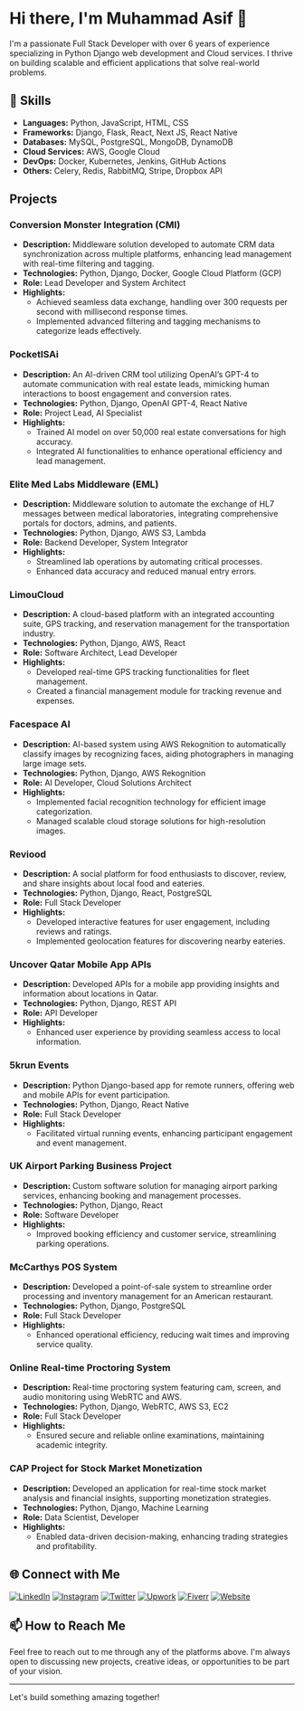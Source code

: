 # Hi there, I'm Muhammad Asif 👋

I'm a passionate Full Stack Developer with over 6 years of experience specializing in Python Django web development and Cloud services. I thrive on building scalable and efficient applications that solve real-world problems.

## 🚀 Skills

- **Languages:** Python, JavaScript, HTML, CSS
- **Frameworks:** Django, Flask, React, Next JS, React Native
- **Databases:** MySQL, PostgreSQL, MongoDB, DynamoDB
- **Cloud Services:** AWS, Google Cloud
- **DevOps:** Docker, Kubernetes, Jenkins, GitHub Actions
- **Others:** Celery, Redis, RabbitMQ, Stripe, Dropbox API

## Projects

### Conversion Monster Integration (CMI)
- **Description:** Middleware solution developed to automate CRM data synchronization across multiple platforms, enhancing lead management with real-time filtering and tagging.
- **Technologies:** Python, Django, Docker, Google Cloud Platform (GCP)
- **Role:** Lead Developer and System Architect
- **Highlights:**
  - Achieved seamless data exchange, handling over 300 requests per second with millisecond response times.
  - Implemented advanced filtering and tagging mechanisms to categorize leads effectively.

### PocketISAi
- **Description:** An AI-driven CRM tool utilizing OpenAI’s GPT-4 to automate communication with real estate leads, mimicking human interactions to boost engagement and conversion rates.
- **Technologies:** Python, Django, OpenAI GPT-4, React Native
- **Role:** Project Lead, AI Specialist
- **Highlights:**
  - Trained AI model on over 50,000 real estate conversations for high accuracy.
  - Integrated AI functionalities to enhance operational efficiency and lead management.

### Elite Med Labs Middleware (EML)
- **Description:** Middleware solution to automate the exchange of HL7 messages between medical laboratories, integrating comprehensive portals for doctors, admins, and patients.
- **Technologies:** Python, Django, AWS S3, Lambda
- **Role:** Backend Developer, System Integrator
- **Highlights:**
  - Streamlined lab operations by automating critical processes.
  - Enhanced data accuracy and reduced manual entry errors.

### LimouCloud
- **Description:** A cloud-based platform with an integrated accounting suite, GPS tracking, and reservation management for the transportation industry.
- **Technologies:** Python, Django, AWS, React
- **Role:** Software Architect, Lead Developer
- **Highlights:**
  - Developed real-time GPS tracking functionalities for fleet management.
  - Created a financial management module for tracking revenue and expenses.

### Facespace AI
- **Description:** AI-based system using AWS Rekognition to automatically classify images by recognizing faces, aiding photographers in managing large image sets.
- **Technologies:** Python, Django, AWS Rekognition
- **Role:** AI Developer, Cloud Solutions Architect
- **Highlights:**
  - Implemented facial recognition technology for efficient image categorization.
  - Managed scalable cloud storage solutions for high-resolution images.

### Reviood
- **Description:** A social platform for food enthusiasts to discover, review, and share insights about local food and eateries.
- **Technologies:** Python, Django, React, PostgreSQL
- **Role:** Full Stack Developer
- **Highlights:**
  - Developed interactive features for user engagement, including reviews and ratings.
  - Implemented geolocation features for discovering nearby eateries.

### Uncover Qatar Mobile App APIs
- **Description:** Developed APIs for a mobile app providing insights and information about locations in Qatar.
- **Technologies:** Python, Django, REST API
- **Role:** API Developer
- **Highlights:**
  - Enhanced user experience by providing seamless access to local information.

### 5krun Events
- **Description:** Python Django-based app for remote runners, offering web and mobile APIs for event participation.
- **Technologies:** Python, Django, React Native
- **Role:** Full Stack Developer
- **Highlights:**
  - Facilitated virtual running events, enhancing participant engagement and event management.

### UK Airport Parking Business Project
- **Description:** Custom software solution for managing airport parking services, enhancing booking and management processes.
- **Technologies:** Python, Django, React
- **Role:** Software Developer
- **Highlights:**
  - Improved booking efficiency and customer service, streamlining parking operations.

### McCarthys POS System
- **Description:** Developed a point-of-sale system to streamline order processing and inventory management for an American restaurant.
- **Technologies:** Python, Django, PostgreSQL
- **Role:** Full Stack Developer
- **Highlights:**
  - Enhanced operational efficiency, reducing wait times and improving service quality.

### Online Real-time Proctoring System
- **Description:** Real-time proctoring system featuring cam, screen, and audio monitoring using WebRTC and AWS.
- **Technologies:** Python, Django, WebRTC, AWS S3, EC2
- **Role:** Full Stack Developer
- **Highlights:**
  - Ensured secure and reliable online examinations, maintaining academic integrity.

### CAP Project for Stock Market Monetization
- **Description:** Developed an application for real-time stock market analysis and financial insights, supporting monetization strategies.
- **Technologies:** Python, Django, Machine Learning
- **Role:** Data Scientist, Developer
- **Highlights:**
  - Enabled data-driven decision-making, enhancing trading strategies and profitability.

## 🌐 Connect with Me

[![LinkedIn](https://img.shields.io/badge/LinkedIn-0077B5?style=for-the-badge&logo=linkedin&logoColor=white)](https://www.linkedin.com/in/asif4347)
[![Instagram](https://img.shields.io/badge/Instagram-E4405F?style=for-the-badge&logo=instagram&logoColor=white)](https://www.instagram.com/m.asif_)
[![Twitter](https://img.shields.io/badge/Twitter-1DA1F2?style=for-the-badge&logo=twitter&logoColor=white)](https://twitter.com/asif4347)
[![Upwork](https://img.shields.io/badge/Upwork-6FDA44?style=for-the-badge&logo=upwork&logoColor=white)](https://www.upwork.com/freelancers/asif4347)
[![Fiverr](https://img.shields.io/badge/Fiverr-1DBF73?style=for-the-badge&logo=fiverr&logoColor=white)](https://www.fiverr.com/m_asif_)
[![Website](https://img.shields.io/badge/Website-000000?style=for-the-badge&logo=About.me&logoColor=white)](https://asif4347.com)


## 📫 How to Reach Me

Feel free to reach out to me through any of the platforms above. I'm always open to discussing new projects, creative ideas, or opportunities to be part of your vision.

---

Let's build something amazing together!
